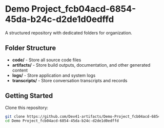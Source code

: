 # Demo Project_fcb04acd-6854-45da-b24c-d2de1d0edffd
A structured repository with dedicated folders for organization.

## Folder Structure

- **code/** - Store all source code files
- **artifacts/** - Store build outputs, documentation, and other generated content
- **logs/** - Store application and system logs
- **transcripts/** - Store conversation transcripts and records

## Getting Started

Clone this repository:
```bash
git clone https://github.com/Dev41-artifacts/Demo-Project_fcb04acd-6854-45da-b24c-d2de1d0edffd
cd Demo Project_fcb04acd-6854-45da-b24c-d2de1d0edffd
```
